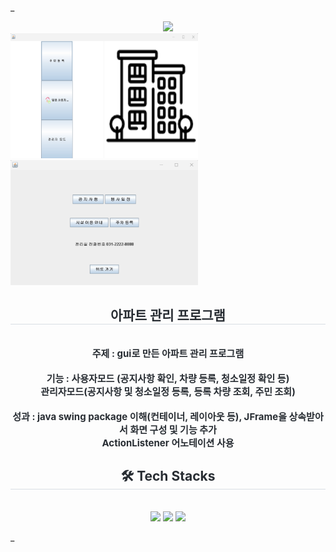 _<div align= "center">
    <img src="https://capsule-render.vercel.app/api?type=waving&color=auto&height=180&text=Apartment%20GUI%20Project&animation=fadeIn&fontColor=000000&fontSize=70" />
    </div>
       <img src="imagee/1.png" width="300" height="200" style="display: inline-block; margin-right: 10px;" alt="첫 번째 이미지">
    <img src="imagee/3.png" width="300" height="200" style="display: inline-block;" alt="두 번째 이미지">
    <div align= "center"> 
    <h2 style="border-bottom: 1px solid #d8dee4; color: #282d33;"> 아파트 관리 프로그램 </h2>  
    <div style="font-weight: 700; font-size: 15px; text-align: center; color: #282d33;"> 주제 : gui로 만든 아파트 관리 프로그램 <br><br>
      기능 : 사용자모드 (공지사항 확인, 차량 등록, 청소일정 확인 등)<br>
      관리자모드(공지사항 및 청소일정 등록, 등록 차량 조회, 주민 조회)<br><br>
      성과 : java swing package 이해(컨테이너, 레이아웃 등), JFrame을 상속받아서 화면 구성 및 기능 추가<br>
        ActionListener 어노테이션 사용 </div> 
    </div>
    <div align= "center">
    <h2 style="border-bottom: 1px solid #d8dee4; color: #282d33;"> 🛠️ Tech Stacks </h2> <br> 
    <div style="margin: 0 auto; text-align: center;" align= "center"> <img src="https://img.shields.io/badge/Java-007396?style=plastic&logo=Java&logoColor=white">
          <img src="https://img.shields.io/badge/Oracle-F80000?style=plastic&logo=Oracle&logoColor=white">
      <img src="https://img.shields.io/badge/Eclipse-2C2255?style=plastic&logo=Spring&logoColor=white">
          </div>
    </div>
    
_
